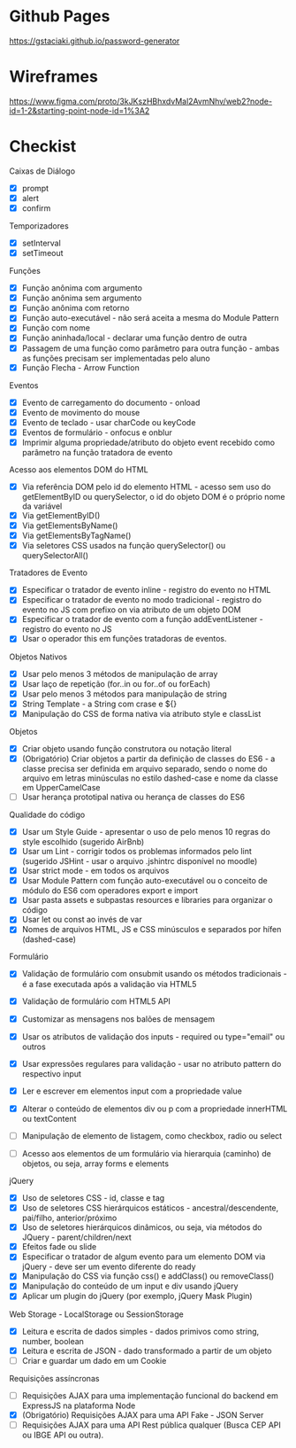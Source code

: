 # Github Pages

https://gstaciaki.github.io/password-generator

# Wireframes

https://www.figma.com/proto/3kJKszHBhxdvMal2AvmNhv/web2?node-id=1-2&starting-point-node-id=1%3A2

# Checkist

Caixas de Diálogo

- [X] prompt
- [X] alert
- [X] confirm

Temporizadores

- [X] setInterval
- [X] setTimeout

Funções

- [X] Função anônima com argumento
- [X] Função anônima sem argumento
- [X] Função anônima com retorno
- [X] Função auto-executável - não será aceita a mesma do Module Pattern
- [X] Função com nome
- [X] Função aninhada/local - declarar uma função dentro de outra
- [X] Passagem de uma função como parâmetro para outra função - ambas as funções precisam ser implementadas pelo aluno
- [X] Função Flecha - Arrow Function

Eventos

- [X] Evento de carregamento do documento - onload
- [X] Evento de movimento do mouse
- [X] Evento de teclado - usar charCode ou keyCode
- [X] Eventos de formulário - onfocus e onblur
- [X] Imprimir alguma propriedade/atributo do objeto event recebido como parâmetro na função tratadora de evento

Acesso aos elementos DOM do HTML

- [X] Via referência DOM pelo id do elemento HTML - acesso sem uso do getElementByID ou querySelector, o id do objeto DOM é o próprio nome da variável
- [X] Via getElementByID()
- [X] Via getElementsByName()
- [X] Via getElementsByTagName()
- [X] Via seletores CSS usados na função querySelector() ou querySelectorAll()

Tratadores de Evento

- [X] Especificar o tratador de evento inline - registro do evento no HTML
- [X] Especificar o tratador de evento no modo tradicional - registro do evento no JS com prefixo on via atributo de um objeto DOM
- [X] Especificar o tratador de evento com a função addEventListener - registro do evento no JS
- [X] Usar o operador this em funções tratadoras de eventos.

Objetos Nativos

- [X] Usar pelo menos 3 métodos de manipulação de array
- [X] Usar laço de repetição (for..in ou for..of ou forEach)
- [X] Usar pelo menos 3 métodos para manipulação de string
- [X] String Template - a String com crase e ${}
- [X] Manipulação do CSS de forma nativa via atributo style e classList

Objetos

- [X] Criar objeto usando função construtora ou notação literal
- [X] (Obrigatório) Criar objetos a partir da definição de classes do ES6 - a classe precisa ser definida em arquivo separado, sendo o nome do arquivo em letras minúsculas no estilo dashed-case e nome da classe em UpperCamelCase
- [ ] Usar herança prototipal nativa ou herança de classes do ES6

Qualidade do código

- [X] Usar um Style Guide - apresentar o uso de pelo menos 10 regras do style escolhido (sugerido AirBnb)
- [X] Usar um Lint - corrigir todos os problemas informados pelo lint (sugerido JSHint - usar o arquivo .jshintrc disponível no moodle)
- [X] Usar strict mode - em todos os arquivos
- [X] Usar Module Pattern com função auto-executável ou o conceito de módulo do ES6 com operadores export e import
- [X] Usar pasta assets e subpastas resources e libraries para organizar o código
- [X] Usar let ou const ao invés de var
- [X] Nomes de arquivos HTML, JS e CSS minúsculos e separados por hífen (dashed-case)

Formulário

- [X] Validação de formulário com onsubmit usando os métodos tradicionais - é a fase executada após a validação via HTML5
- [X] Validação de formulário com HTML5 API
- [X] Customizar as mensagens nos balões de mensagem
- [X] Usar os atributos de validação dos inputs - required ou type="email" ou outros
- [X] Usar expressões regulares para validação - usar no atributo pattern do respectivo input
- [X] Ler e escrever em elementos input com a propriedade value
- [X] Alterar o conteúdo de elementos div ou p com a propriedade innerHTML ou textContent
- [ ] Manipulação de elemento de listagem, como checkbox, radio ou select
- [ ] Acesso aos elementos de um formulário via hierarquia (caminho) de objetos, ou seja, array forms e elements


jQuery

- [X] Uso de seletores CSS - id, classe e tag
- [X] Uso de seletores CSS hierárquicos estáticos - ancestral/descendente, pai/filho, anterior/próximo
- [X] Uso de seletores hierárquicos dinâmicos, ou seja, via métodos do JQuery - parent/children/next
- [X] Efeitos fade ou slide
- [X] Especificar o tratador de algum evento para um elemento DOM via jQuery - deve ser um evento diferente do ready
- [X] Manipulação do CSS via função css() e addClass() ou removeClass()
- [X] Manipulação do conteúdo de um input e div usando jQuery
- [X] Aplicar um plugin do jQuery (por exemplo, jQuery Mask Plugin)

Web Storage - LocalStorage ou SessionStorage

- [X] Leitura e escrita de dados simples - dados primivos como string, number, boolean
- [X] Leitura e escrita de JSON - dado transformado a partir de um objeto
- [ ] Criar e guardar um dado em um Cookie

Requisições assíncronas

- [ ] Requisições AJAX para uma implementação funcional do backend em ExpressJS na plataforma Node
- [X] (Obrigatório) Requisições AJAX para uma API Fake - JSON Server 
- [ ] Requisições AJAX para uma API Rest pública qualquer (Busca CEP API ou IBGE API ou outra).
